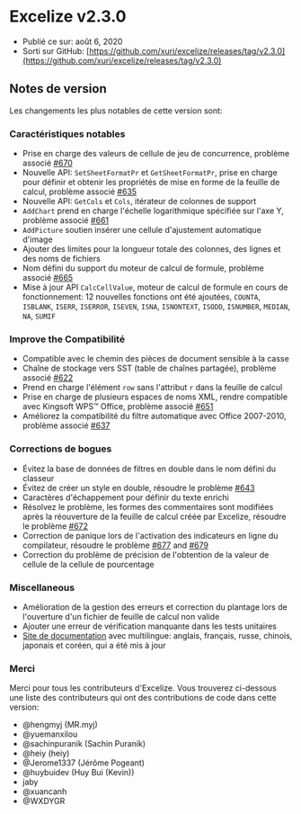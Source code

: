 # Excelize v2.3.0

* Publié ce sur: août 6, 2020
* Sorti sur GitHub: [https://github.com/xuri/excelize/releases/tag/v2.3.0](https://github.com/xuri/excelize/releases/tag/v2.3.0)

## Notes de version

Les changements les plus notables de cette version sont:

### Caractéristiques notables

* Prise en charge des valeurs de cellule de jeu de concurrence, problème associé [#670](https://github.com/xuri/excelize/issues/670)
* Nouvelle API: `SetSheetFormatPr` et `GetSheetFormatPr`, prise en charge pour définir et obtenir les propriétés de mise en forme de la feuille de calcul, problème associé [#635](https://github.com/xuri/excelize/issues/635)
* Nouvelle API: `GetCols` et `Cols`, itérateur de colonnes de support
* `AddChart` prend en charge l'échelle logarithmique spécifiée sur l'axe Y, problème associé [#661](https://github.com/xuri/excelize/issues/661)
* `AddPicture` soutien insérer une cellule d'ajustement automatique d'image
* Ajouter des limites pour la longueur totale des colonnes, des lignes et des noms de fichiers
* Nom défini du support du moteur de calcul de formule, problème associé [#665](https://github.com/xuri/excelize/issues/665)
* Mise à jour API `CalcCellValue`, moteur de calcul de formule en cours de fonctionnement: 12 nouvelles fonctions ont été ajoutées, `COUNTA`, `ISBLANK`, `ISERR`, `ISERROR`, `ISEVEN`, `ISNA`, `ISNONTEXT`, `ISODD`, `ISNUMBER`, `MEDIAN`, `NA`, `SUMIF`

### Improve the Compatibilité

* Compatible avec le chemin des pièces de document sensible à la casse
* Chaîne de stockage vers SST (table de chaînes partagée), problème associé [#622](https://github.com/xuri/excelize/issues/622)
* Prend en charge l'élément `row` sans l'attribut `r` dans la feuille de calcul
* Prise en charge de plusieurs espaces de noms XML, rendre compatible avec Kingsoft WPS&trade; Office, problème associé [#651](https://github.com/xuri/excelize/issues/651)
* Améliorez la compatibilité du filtre automatique avec Office 2007-2010, problème associé [#637](https://github.com/xuri/excelize/issues/637)

### Corrections de bogues

* Évitez la base de données de filtres en double dans le nom défini du classeur
* Évitez de créer un style en double, résoudre le problème [#643](https://github.com/xuri/excelize/issues/643)
* Caractères d'échappement pour définir du texte enrichi
* Résolvez le problème, les formes des commentaires sont modifiées après la réouverture de la feuille de calcul créée par Excelize, résoudre le problème [#672](https://github.com/xuri/excelize/issues/672)
* Correction de panique lors de l'activation des indicateurs en ligne du compilateur, résoudre le problème [#677](https://github.com/xuri/excelize/issues/677) and [#679](https://github.com/xuri/excelize/issues/679)
* Correction du problème de précision de l'obtention de la valeur de cellule de la cellule de pourcentage

### Miscellaneous

* Amélioration de la gestion des erreurs et correction du plantage lors de l'ouverture d'un fichier de feuille de calcul non valide
* Ajouter une erreur de vérification manquante dans les tests unitaires
* [Site de documentation](https://xuri.me/excelize) avec multilingue: anglais, français, russe, chinois, japonais et coréen, qui a été mis à jour

### Merci

Merci pour tous les contributeurs d'Excelize. Vous trouverez ci-dessous une liste des contributeurs qui ont des contributions de code dans cette version:

* @hengmyj (MR.myj)
* @yuemanxilou
* @sachinpuranik (Sachin Puranik)
* @heiy (heiy)
* @Jerome1337 (Jérôme Pogeant)
* @huybuidev (Huy Bui (Kevin))
* jaby
* @xuancanh
* @WXDYGR
